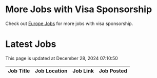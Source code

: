 # More Jobs with Visa Sponsorship

Check out [Europe Jobs](https://github.com/sureshparimi/europejobs#latest-jobs) for more jobs with visa sponsorship.

# Latest Jobs

This page is updated at December 28, 2024 07:10:50

| Job Title | Job Location | Job Link | Job Posted |
| --- | --- | --- | --- |
